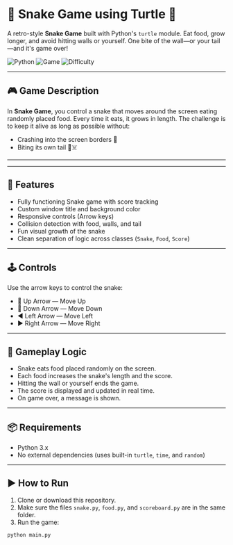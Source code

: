 # 🐍 Snake Game using Turtle 🐢

A retro-style **Snake Game** built with Python's `turtle` module. Eat food, grow longer, and avoid hitting walls or yourself. One bite of the wall—or your tail—and it's game over!

![Python](https://img.shields.io/badge/Made%20With-Python3-blue?style=flat-square)
![Game](https://img.shields.io/badge/Type-Arcade%20Game-green?style=flat-square)
![Difficulty](https://img.shields.io/badge/Level-Intermediate-orange?style=flat-square)

---

## 🎮 Game Description

In **Snake Game**, you control a snake that moves around the screen eating randomly placed food. Every time it eats, it grows in length. The challenge is to keep it alive as long as possible without:

- Crashing into the screen borders 🚫
- Biting its own tail 🐍☠️

---

---

## 🚀 Features

- Fully functioning Snake game with score tracking
- Custom window title and background color
- Responsive controls (Arrow keys)
- Collision detection with food, walls, and tail
- Fun visual growth of the snake
- Clean separation of logic across classes (`Snake`, `Food`, `Score`)

---

## 🕹 Controls

Use the arrow keys to control the snake:

- 🔼 Up Arrow — Move Up  
- 🔽 Down Arrow — Move Down  
- ◀️ Left Arrow — Move Left  
- ▶️ Right Arrow — Move Right  

---

## 🍔 Gameplay Logic

- Snake eats food placed randomly on the screen.
- Each food increases the snake's length and the score.
- Hitting the wall or yourself ends the game.
- The score is displayed and updated in real time.
- On game over, a message is shown.

---

## 📦 Requirements

- Python 3.x
- No external dependencies (uses built-in `turtle`, `time`, and `random`)

---

## ▶️ How to Run

1. Clone or download this repository.
2. Make sure the files `snake.py`, `food.py`, and `scoreboard.py` are in the same folder.
3. Run the game:

```bash
python main.py

